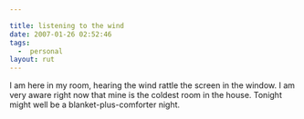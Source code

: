 ```yaml
---

title: listening to the wind
date: 2007-01-26 02:52:46
tags:
  -  personal
layout: rut
---
```


I am here in my room, hearing the wind rattle the screen in the window.  I am very aware right now that mine is the coldest room in the house.  Tonight might well be a blanket-plus-comforter night.

